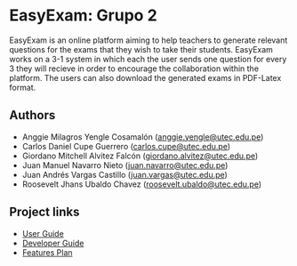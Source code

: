 # EasyExam: Grupo 2

EasyExam is an online platform aiming to help teachers to generate relevant questions for the exams that they wish to take their students. EasyExam works on a 3-1 system in which each the user sends one question for every 3 they will recieve in order to encourage the collaboration within the platform. The users can also download the generated exams in PDF-Latex format.

## Authors
- Anggie Milagros Yengle Cosamalón                (<anggie.yengle@utec.edu.pe>)
- Carlos Daniel Cupe Guerrero (<carlos.cupe@utec.edu.pe>)
- Giordano Mitchell Alvitez Falcón (<giordano.alvitez@utec.edu.pe>)
- Juan Manuel Navarro Nieto (<juan.navarro@utec.edu.pe>)
- Juan Andrés Vargas Castillo (<juan.vargas@utec.edu.pe>)
- Roosevelt Jhans Ubaldo Chavez (<roosevelt.ubaldo@utec.edu.pe>)

## Project links

- [User Guide](Documentation/User_Guide/UserGuide.md)
- [Developer Guide](Documentation/Developer_Guide/DeveloperGuide.md)
- [Features Plan](Documentation/Features_Plan/FeaturesPlan.pdf)
